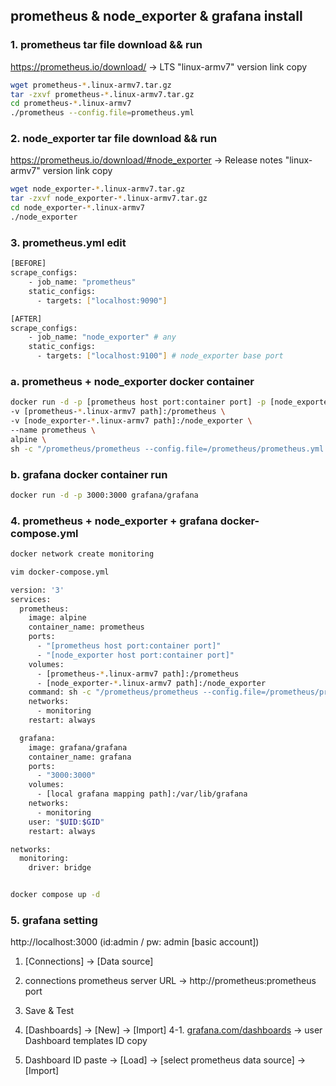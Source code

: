 ## prometheus & node_exporter & grafana install

### 1. prometheus tar file download && run

https://prometheus.io/download/ -> LTS "linux-armv7" version link copy
```bash
wget prometheus-*.linux-armv7.tar.gz
tar -zxvf prometheus-*.linux-armv7.tar.gz
cd prometheus-*.linux-armv7
./prometheus --config.file=prometheus.yml
```

### 2. node_exporter tar file download && run

https://prometheus.io/download/#node_exporter -> Release notes "linux-armv7" version link copy
```bash
wget node_exporter-*.linux-armv7.tar.gz
tar -zxvf node_exporter-*.linux-armv7.tar.gz
cd node_exporter-*.linux-armv7
./node_exporter
```

### 3. prometheus.yml edit
```bash
[BEFORE]
scrape_configs:
    - job_name: "prometheus"
    static_configs:
      - targets: ["localhost:9090"]

[AFTER]
scrape_configs:
    - job_name: "node_exporter" # any
    static_configs:
      - targets: ["localhost:9100"] # node_exporter base port
```

### a. prometheus + node_exporter docker container
```bash
docker run -d -p [prometheus host port:container port] -p [node_exporter host port:container port]\
-v [prometheus-*.linux-armv7 path]:/prometheus \
-v [node_exporter-*.linux-armv7 path]:/node_exporter \
--name prometheus \
alpine \
sh -c "/prometheus/prometheus --config.file=/prometheus/prometheus.yml & /node_exporter/node_exporter"
```

### b. grafana docker container run
```bash
docker run -d -p 3000:3000 grafana/grafana
```


### 4. prometheus + node_exporter + grafana docker-compose.yml
```bash
docker network create monitoring

vim docker-compose.yml

version: '3'
services:
  prometheus:
    image: alpine
    container_name: prometheus
    ports:
      - "[prometheus host port:container port]"
      - "[node_exporter host port:container port]"
    volumes:
      - [prometheus-*.linux-armv7 path]:/prometheus
      - [node_exporter-*.linux-armv7 path]:/node_exporter
    command: sh -c "/prometheus/prometheus --config.file=/prometheus/prometheus.yml & /node_exporter/node_exporter"
    networks:
      - monitoring
    restart: always

  grafana:
    image: grafana/grafana
    container_name: grafana
    ports:
      - "3000:3000"
    volumes:
      - [local grafana mapping path]:/var/lib/grafana
    networks:
      - monitoring
    user: "$UID:$GID"
    restart: always

networks:
  monitoring:
    driver: bridge


docker compose up -d
```

### 5. grafana setting

http://localhost:3000
(id:admin / pw: admin [basic account])

1. [Connections] -> [Data source]
2. connections prometheus server URL -> http://prometheus:prometheus port
3. Save & Test

4. [Dashboards] -> [New] -> [Import]
4-1. [grafana.com/dashboards](https://grafana.com/grafana/dashboards/) -> user Dashboard templates ID copy
5. Dashboard ID paste -> [Load] -> [select prometheus data source] -> [Import]


